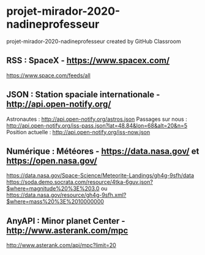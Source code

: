 # projet-mirador-2020-nadineprofesseur
projet-mirador-2020-nadineprofesseur created by GitHub Classroom


## RSS : SpaceX - https://www.spacex.com/

https://www.space.com/feeds/all

## JSON : Station spaciale internationale - http://api.open-notify.org/

Astronautes : http://api.open-notify.org/astros.json 
Passages sur nous : http://api.open-notify.org/iss-pass.json?lat=48.84&lon=68&alt=20&n=5
Position actuelle : http://api.open-notify.org/iss-now.json

## Numérique : Météores - https://data.nasa.gov/ et https://open.nasa.gov/

https://data.nasa.gov/Space-Science/Meteorite-Landings/gh4g-9sfh/data
https://soda.demo.socrata.com/resource/4tka-6guv.json?$where=magnitude%20%3E%203.0 
ou
https://data.nasa.gov/resource/gh4g-9sfh.xml?$where=mass%20%3E%2010000000 

## AnyAPI : Minor planet Center - http://www.asterank.com/mpc 

http://www.asterank.com/api/mpc?limit=20

